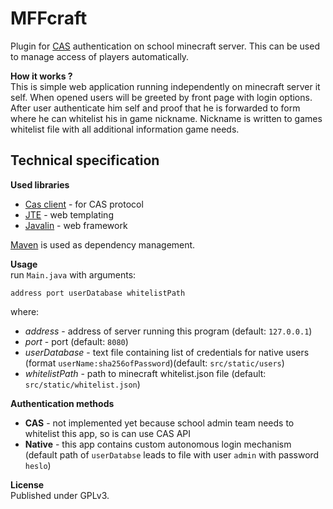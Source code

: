 # MFFcraft

Plugin for [CAS](https://cas.cuni.cz/) authentication on school minecraft server.
This can be used to manage access of players automatically.

**How it works ?**  
This is simple web application running independently on minecraft server it self.
When opened users will be greeted by front page with login options.
After user authenticate him self and proof that he is forwarded to form where he can whitelist his in game nickname.
Nickname is written to games whitelist file with all additional information game needs.

## Technical specification

**Used libraries**  
- [Cas client](https://github.com/apereo/java-cas-client) - for CAS protocol
- [JTE](https://jte.gg/) - web templating
- [Javalin](https://javalin.io/) - web framework

[Maven](https://maven.apache.org/) is used as dependency management.

**Usage**  
run `Main.java` with arguments:
```
address port userDatabase whitelistPath
```
where:
- _address_ - address of server running this program (default: `127.0.0.1`)
- _port_ - port (default: `8080`)
- _userDatabase_ - text file containing list of credentials for native users (format `userName:sha256ofPassword`)(default: `src/static/users`)
- _whitelistPath_ - path to minecraft whitelist.json file (default: `src/static/whitelist.json`)

**Authentication methods**  
- **CAS** - not implemented yet because school admin team needs to whitelist this app, so is can use CAS API
- **Native** - this app contains custom autonomous login mechanism (default path of `userDatabse` leads to file with user `admin` with password `heslo`)

**License**  
Published under GPLv3.

